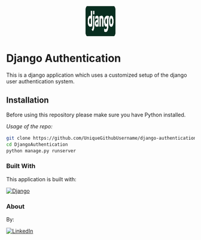 <!-- PROJECT LOGO -->
<div align="center">
  <a href="https://github.com/UniqueGithubUsername/django-authentication">
    <img src="main/static/main/django.png" alt="Logo" width="80" height="80">
  </a>
</div>

# Django Authentication

This is a django application which uses a customized setup of the django user authentication system.

## Installation

Before using this repository please make sure you have Python installed.

_Usage of the repo:_

```sh
git clone https://github.com/UniqueGithubUsername/django-authentication.git
cd DjangoAuthentication
python manage.py runserver
```
   
### Built With

This application is built with:

[![Django][Django]][Django-url]

### About

By:

[![LinkedIn][linkedin-shield]][linkedin-url]


<!-- MARKDOWN LINKS & IMAGES -->
[linkedin-shield]: https://img.shields.io/badge/-LinkedIn-black.svg?style=for-the-badge&logo=linkedin&colorB=555
[linkedin-url]: https://linkedin.com/in/lukas-lenz

[Django]: https://img.shields.io/badge/django-green?style=for-the-badge&logo=django
[Django-url]: https://www.djangoproject.com/

[React.js]: https://img.shields.io/badge/React-20232A?style=for-the-badge&logo=react&logoColor=61DAFB
[React-url]: https://reactjs.org/